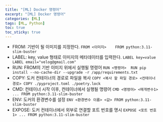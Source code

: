 ```yaml
---
title: "[ML] Docker 명령어"
excerpt: "[ML] Docker 명령어"
categories: [ML]
tags: [ML, Python]
toc: true
toc_sticky: true
---
```


- FROM: 기반이 될 이미지를 지정한다. `FROM <이미지>	FROM python:3.11-slim-buster`
- LABEL: key, value 형태로 이미지의 메타데이터를 입력한다. `LABEL key=value	LABEL email="velog@gmail.com"`
- RUN: FROM의 기반 이미지 위에서 실행될 명령어 `RUN <명령어>	RUN pip install --no-cache-dir --upgrade -r /app/requirements.txt`
- COPY: 도커 컨테이너의 경로로 파일을 복사 `COPY <복사 할 파일 경로> <컨테이너 경로> COPY ./pyproject.toml ./poetry.lock`
- CMD: 컨테이너 시작 이후, 컨테이너에서 실행될 명령어 `CMD <명령어> <매개변수1> ... FROM python:3.11-slim-buster`
- ENV: 도커의 환경변수를 설정 `ENV <환경변수 이름> <값> FROM python:3.11-slim-buster`
- EXPOSE: 도커 컨테이너에서 외부로 연결할 포트 번호를 명시 `EXPOSE <포트 번호1> ... FROM python:3.11-slim-buster`
